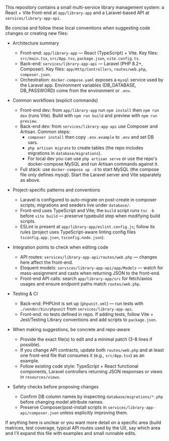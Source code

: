 This repository contains a small multi-service library management system: a React + Vite front-end at `app/library-app` and a Laravel-based API at `services/library-app-api`.

Be concise and follow these local conventions when suggesting code changes or creating new files:

- Architecture summary
  - Front-end: `app/library-app` — React (TypeScript) + Vite. Key files: `src/main.tsx`, `src/App.tsx`, `package.json`, `vite.config.ts`.
  - Back-end: `services/library-app-api` — Laravel (PHP 8.2+, Composer). Key files: `app/Http/Controllers`, `routes/web.php`, `composer.json`.
  - Orchestration: `docker-compose.yaml` exposes a `mysql` service used by the Laravel app. Environment variables (DB_DATABASE, DB_PASSWORD) come from the environment or `.env`.

- Common workflows (explicit commands)
  - Front-end dev: from `app/library-app` run `npm install` then `npm run dev` (runs Vite). Build with `npm run build` and preview with `npm run preview`.
  - Back-end dev: from `services/library-app-api` use Composer and Artisan. Common steps:
    - `composer install` then copy `.env.example` to `.env` and set DB vars.
    - `php artisan migrate` to create tables (the repo includes migrations in `database/migrations`).
    - For local dev you can use `php artisan serve` or use the repo's docker-compose MySQL and run Artisan commands against it.
  - Full stack: use `docker-compose up -d` to start MySQL (the compose file only defines mysql). Start the Laravel server and Vite separately as above.

- Project-specific patterns and conventions
  - Laravel is configured to auto-migrate on post-create in composer scripts; migrations and seeders live under `database/`.
  - Front-end uses TypeScript and Vite; the `build` script runs `tsc -b` before `vite build` — preserve typebuild step when modifying build scripts.
  - ESLint is present at `app/library-app/eslint.config.js`; follow its rules (project uses TypeScript-aware linting config files `tsconfig.app.json`, `tsconfig.node.json`).

- Integration points to check when editing code
  - API routes: `services/library-app-api/routes/web.php` — changes here affect the front-end.
  - Eloquent models: `services/library-app-api/app/Models` — watch for mass-assignment and casts when returning JSON to the front-end.
  - Front-end API calls: search `app/library-app/src` for fetch/axios usages and ensure endpoint paths match `routes/web.php`.

- Testing & CI
  - Back-end: PHPUnit is set up (`phpunit.xml`) — run tests with `./vendor/bin/phpunit` from `services/library-app-api`.
  - Front-end: no tests defined in repo. If adding tests, follow Vite + Jest/Testing Library conventions and add scripts to `package.json`.

- When making suggestions, be concrete and repo-aware
  - Provide the exact file(s) to edit and a minimal patch (3-8 lines if possible).
  - If you change API contracts, update both `routes/web.php` and at least one front-end file that consumes it (e.g., `src/App.tsx`) as an example.
  - Follow existing code style: TypeScript + React functional components, Laravel controllers returning JSON responses or views in `resources/views`.

- Safety checks before proposing changes
  - Confirm DB column names by inspecting `database/migrations/*.php` before changing model attribute names.
  - Preserve Composer/post-install scripts in `services/library-app-api/composer.json` unless explicitly improving them.

If anything here is unclear or you want more detail on a specific area (build matrices, test coverage, typical API routes used by the UI), say which area and I'll expand this file with examples and small runnable edits.
